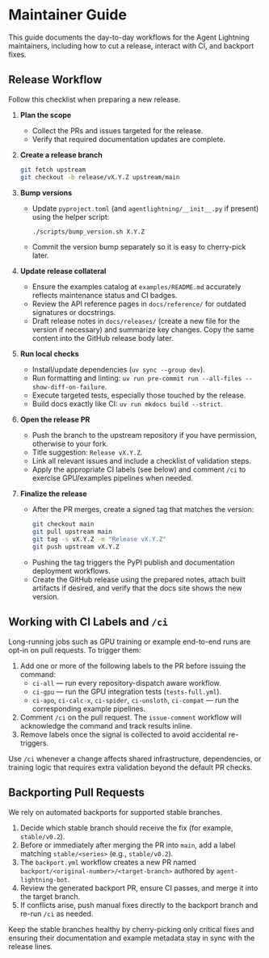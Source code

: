 # Maintainer Guide

This guide documents the day-to-day workflows for the Agent Lightning maintainers, including how to cut a release, interact with CI, and backport fixes.

## Release Workflow

Follow this checklist when preparing a new release.

1. **Plan the scope**
   - Collect the PRs and issues targeted for the release.
   - Verify that required documentation updates are complete.

2. **Create a release branch**
   ```bash
   git fetch upstream
   git checkout -b release/vX.Y.Z upstream/main
   ```

3. **Bump versions**
   - Update `pyproject.toml` (and `agentlightning/__init__.py` if present) using the helper script:
     ```bash
     ./scripts/bump_version.sh X.Y.Z
     ```
   - Commit the version bump separately so it is easy to cherry-pick later.

4. **Update release collateral**
   - Ensure the examples catalog at `examples/README.md` accurately reflects maintenance status and CI badges.
   - Review the API reference pages in `docs/reference/` for outdated signatures or docstrings.
   - Draft release notes in `docs/releases/` (create a new file for the version if necessary) and summarize key changes. Copy the same content into the GitHub release body later.

5. **Run local checks**
   - Install/update dependencies (`uv sync --group dev`).
   - Run formatting and linting: `uv run pre-commit run --all-files --show-diff-on-failure`.
   - Execute targeted tests, especially those touched by the release.
   - Build docs exactly like CI: `uv run mkdocs build --strict`.

6. **Open the release PR**
   - Push the branch to the upstream repository if you have permission, otherwise to your fork.
   - Title suggestion: `Release vX.Y.Z`.
   - Link all relevant issues and include a checklist of validation steps.
   - Apply the appropriate CI labels (see below) and comment `/ci` to exercise GPU/examples pipelines when needed.

7. **Finalize the release**
   - After the PR merges, create a signed tag that matches the version:
     ```bash
     git checkout main
     git pull upstream main
     git tag -s vX.Y.Z -m "Release vX.Y.Z"
     git push upstream vX.Y.Z
     ```
   - Pushing the tag triggers the PyPI publish and documentation deployment workflows.
   - Create the GitHub release using the prepared notes, attach built artifacts if desired, and verify that the docs site shows the new version.

## Working with CI Labels and `/ci`

Long-running jobs such as GPU training or example end-to-end runs are opt-in on pull requests. To trigger them:

1. Add one or more of the following labels to the PR before issuing the command:
   - `ci-all` — run every repository-dispatch aware workflow.
   - `ci-gpu` — run the GPU integration tests (`tests-full.yml`).
   - `ci-apo`, `ci-calc-x`, `ci-spider`, `ci-unsloth`, `ci-compat` — run the corresponding example pipelines.
2. Comment `/ci` on the pull request. The `issue-comment` workflow will acknowledge the command and track results inline.
3. Remove labels once the signal is collected to avoid accidental re-triggers.

Use `/ci` whenever a change affects shared infrastructure, dependencies, or training logic that requires extra validation beyond the default PR checks.

## Backporting Pull Requests

We rely on automated backports for supported stable branches.

1. Decide which stable branch should receive the fix (for example, `stable/v0.2`).
2. Before or immediately after merging the PR into `main`, add a label matching `stable/<series>` (e.g., `stable/v0.2`).
3. The `backport.yml` workflow creates a new PR named `backport/<original-number>/<target-branch>` authored by `agent-lightning-bot`.
4. Review the generated backport PR, ensure CI passes, and merge it into the target branch.
5. If conflicts arise, push manual fixes directly to the backport branch and re-run `/ci` as needed.

Keep the stable branches healthy by cherry-picking only critical fixes and ensuring their documentation and example metadata stay in sync with the release lines.
